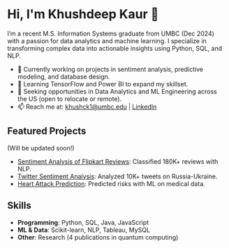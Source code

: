 # Hi, I'm Khushdeep Kaur 👋

I’m a recent M.S. Information Systems graduate from UMBC (Dec 2024) with a passion for data analytics and machine learning. I specialize in transforming complex data into actionable insights using Python, SQL, and NLP.

- 🔭 Currently working on projects in sentiment analysis, predictive modeling, and database design.
- 🌱 Learning TensorFlow and Power BI to expand my skillset.
- 💼 Seeking opportunities in Data Analytics and ML Engineering across the US (open to relocate or remote).
- 📫 Reach me at: khushck1@umbc.edu | [LinkedIn](https://www.linkedin.com/in/khushdeep-kaur-611623239/)

## Featured Projects
(Will be updated soon!)
- [Sentiment Analysis of Flipkart Reviews]([repo-url]): Classified 180K+ reviews with NLP.
- [Twitter Sentiment Analysis]([repo-url]): Analyzed 10K+ tweets on Russia-Ukraine.
- [Heart Attack Prediction]([repo-url]): Predicted risks with ML on medical data.

## Skills
- **Programming**: Python, SQL, Java, JavaScript
- **ML & Data**: Scikit-learn, NLP, Tableau, MySQL
- **Other**: Research (4 publications in quantum computing)

